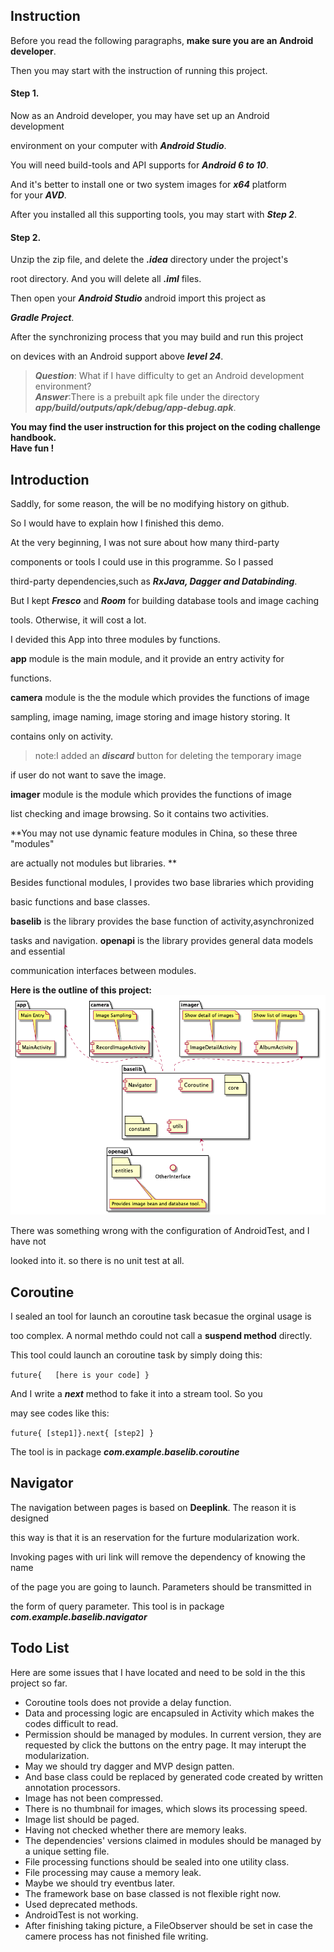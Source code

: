 ## Instruction

Before you read the following paragraphs, **make sure you are an Android developer**.  

Then you may start with the instruction of running this project.

#### Step 1.
Now as an Android developer, you may have set up an Android development   

environment on your computer with ***Android Studio***.  

You will need build-tools and API supports for ***Android 6 to 10***.  

And it's better to install one or two system images for ***x64*** platform   
for your ***AVD***.

After you installed all this supporting tools, you may start with ***Step 2***. 

#### Step 2.
Unzip the zip file, and delete the ***.idea*** directory under the project's   

root directory. And you will delete all ***.iml*** files.  

Then open your ***Android Studio*** android import this project as   

***Gradle Project***.   

After the synchronizing  process that you may build and run this project   

on devices with an Android support above ***level 24***.  

>***Question***: What if I have difficulty to get an Android development environment?  
***Answer***:There is a prebuilt apk file under the directory ***app/build/outputs/apk/debug/app-debug.apk***.


**You may find the user instruction for this project on the coding challenge handbook.   
Have fun !**

## Introduction
Saddly, for some reason, the will be no modifying history on github.  

So I would have to explain how I finished this demo.

At the very beginning, I was not sure about how many third-party   

components or tools I could use in this programme. So I passed   

third-party dependencies,such as ***RxJava, Dagger and Databinding***.  

But I kept ***Fresco*** and ***Room*** for building database tools and image caching  

tools. Otherwise, it will cost a lot.  

I devided this App into three modules by functions.  

**app** module is the main module, and it provide an entry activity for   

functions.  

**camera** module is the the module which provides the functions of image  

 sampling, image naming, image storing and image history storing. It   
 
contains only on activity.   


>note:I added an ***discard*** button for deleting the temporary image   

if user do not want to save the image.  


**imager** module is the module which provides the functions of image  

 list checking and image browsing. So it contains two activities.  
 
**You may not use dynamic feature modules in China, so these three "modules"  

are actually not modules but libraries.  **  
 
Besides functional modules, I provides two base libraries which providing   

basic functions and base classes.  

**baselib** is the library provides the base function of activity,asynchronized   

tasks and navigation.
**openapi** is the library provides general data models and essential  

 communication   interfaces between modules.  
 
**Here is the outline of this project:**  
![Alt text](modules.png)


There was something wrong with the configuration of AndroidTest, and I have not   

looked into it. so there is no unit test at all.
## Coroutine
I sealed an tool for launch an coroutine task becasue the orginal usage is  

too complex. A normal methdo could not call a **suspend method** directly.  

 This tool could launch an coroutine task by simply doing this:  
 
`future{  
    [here is your code]
}`  

And I write a ***next*** method to fake it into a stream tool.  So you   

may see codes like this:  

`future{ [step1]}.next{ [step2] } `  

The tool is in package ***com.example.baselib.coroutine***


## Navigator
The navigation between pages is based on **Deeplink**. The reason it is designed   

this way is that it is an reservation for the furture modularization work.  

Invoking pages with uri link will remove the dependency of knowing the name   

of the page you are going to launch. Parameters should be transmitted in  

the form of query parameter. 
This tool is in package ***com.example.baselib.navigator***

## Todo List
Here are some issues that I have located and need to be sold in the this project so far.   
+ Coroutine tools does not provide a delay function.  
+ Data and processing logic are encapsuled in Activity which makes the codes difficult to read.  
+ Permission should be managed by modules. In current version, they are requested by   click the buttons on the entry page. It may interupt the modularization.  
+ May we should try dagger and MVP design patten.  
+ And base class could be replaced by generated code created by written  annotation   processors.
+ Image has not been compressed.
+ There is no thumbnail for images, which slows its processing speed.
+ Image list should be paged.
+ Having not checked whether there are memory leaks.
+ The dependencies' versions claimed in modules should be managed by a unique setting file.
+ File processing functions should be sealed into one utility class.
+ File processing may cause a memory leak.  
+ Maybe we should try eventbus later.
+ The framework base on base classed is not flexible right now.
+ Used deprecated methods.
+ AndroidTest is not working.
+ After finishing taking picture, a FileObserver should be set in case the camere  process has not finished file writing.